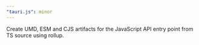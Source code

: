 ```yaml
---
"tauri.js": minor
---
```


Create UMD, ESM and CJS artifacts for the JavaScript API entry point from TS source using rollup.
